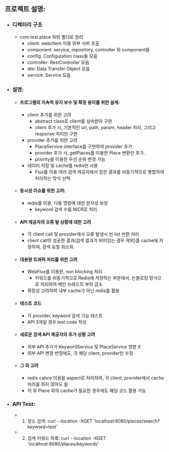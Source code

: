 ## 프로젝트 설명:
- ### 디렉터리 구조
    - com.test.place 하위 폴더로 정리
        - client: webclient 이용 외부 서버 호출
        - component: service, repository, controller 외 component들
        - config: Configuration class들 모음
        - controller: RestController 모음
        - dto: Data Transfer Object 모음
        - service: Service 모음

- ### 설명:
    - #### 프로그램의 지속적 유지 보수 및 확장 용이를 위한 설계:
        - client 추가를 위한 고려
          - abstract class로 client를 상속받아 구현
          - client 추가 시, 기본적인 url, path, param, header 처리, 그리고 response 처리만 구현
        - provider 추가를 위한 고려
          - PlaceService interface를 구현하여 provider 추가
          - provider 추가 시, getPlaces를 이용한 Place 변환만 추가.
          - priority를 이용한 우선 순위 변경 가능
        - 데이터 저장 및 cache를 redis만 사용
          - Flux를 이용 여러 검색 제공자에서 얻은 결과를 비동기적으로 병합하여 처리하는 방식 선택
    - #### 동시성 이슈를 위한 고려:
        - redis를 이용, 다중 명령에 대한 원자성 보장
          - keyword 검색 수를 INCR로 처리
    - #### API 제공자의 오류 발 상황에 대한 고려
      - 각 client call 및 provider에서 오류 발생시 빈 list 반환 처리
      - client call의 성공한 결과(검색 결과가 비어있는 경우 제외)를 cache에 저장하여, 검색 요청 최소화.
    - #### 대용량 트래픽 처리를 위한 고려
      - WebFlux를 이용한, non blocking 처리
        - 키워드를 비동기적으로 Redis에 저장하는 부분에서, 논블로킹 방식으로 처리하여 메인 쓰레드의 부하 감소
      - 확장성 고려하여 내부 cache가 아닌 redis를 활용
    - #### 테스트 코드
      - 각 provider, keyword 검색 기능 테스트
      - API 3개일 경우 test code 작성
    - #### 새로운 검색 API 제공자의 추가 상황 고려
      - 외부 API 추가가 KeywordService 및 PlaceService 영향 X
      - 외부 API 변경 반영에도, 각 해당 client, provider만 수정
    - #### 그 외 고려
      - redis cahce 이용을 aspect로 처리하여, 각 client, provider에서 cache 처리를 하지 않아도 됨
      - 이 후 Place 외의 cache가 필요한 경우에도 해당 코드 활용 가능

    
- ### API Test:
  - 1) 장소 검색: curl --location -XGET 'localhost:8080/places/search?keyword=test'
  - 2) 검색 키워드 목록: curl --location -XGET 'localhost:8080/places/keywords'


